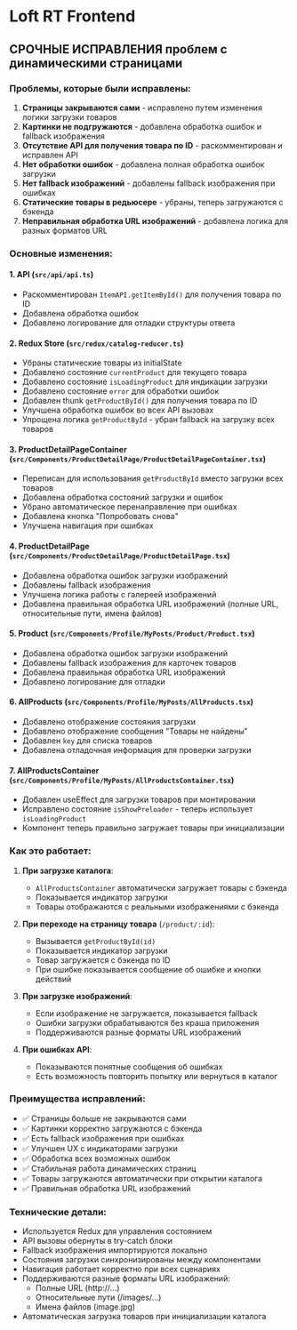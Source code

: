 # Loft RT Frontend

## СРОЧНЫЕ ИСПРАВЛЕНИЯ проблем с динамическими страницами

### Проблемы, которые были исправлены:

1. **Страницы закрываются сами** - исправлено путем изменения логики загрузки товаров
2. **Картинки не подгружаются** - добавлена обработка ошибок и fallback изображения
3. **Отсутствие API для получения товара по ID** - раскомментирован и исправлен API
4. **Нет обработки ошибок** - добавлена полная обработка ошибок загрузки
5. **Нет fallback изображений** - добавлены fallback изображения при ошибках
6. **Статические товары в редьюсере** - убраны, теперь загружаются с бэкенда
7. **Неправильная обработка URL изображений** - добавлена логика для разных форматов URL

### Основные изменения:

#### 1. API (`src/api/api.ts`)

- Раскомментирован `ItemAPI.getItemById()` для получения товара по ID
- Добавлена обработка ошибок
- Добавлено логирование для отладки структуры ответа

#### 2. Redux Store (`src/redux/catalog-reducer.ts`)

- Убраны статические товары из initialState
- Добавлено состояние `currentProduct` для текущего товара
- Добавлено состояние `isLoadingProduct` для индикации загрузки
- Добавлено состояние `error` для обработки ошибок
- Добавлен thunk `getProductById()` для получения товара по ID
- Улучшена обработка ошибок во всех API вызовах
- Упрощена логика `getProductById` - убран fallback на загрузку всех товаров

#### 3. ProductDetailPageContainer (`src/Components/ProductDetailPage/ProductDetailPageContainer.tsx`)

- Переписан для использования `getProductById` вместо загрузки всех товаров
- Добавлена обработка состояний загрузки и ошибок
- Убрано автоматическое перенаправление при ошибках
- Добавлена кнопка "Попробовать снова"
- Улучшена навигация при ошибках

#### 4. ProductDetailPage (`src/Components/ProductDetailPage/ProductDetailPage.tsx`)

- Добавлена обработка ошибок загрузки изображений
- Добавлены fallback изображения
- Улучшена логика работы с галереей изображений
- Добавлена правильная обработка URL изображений (полные URL, относительные пути, имена файлов)

#### 5. Product (`src/Components/Profile/MyPosts/Product/Product.tsx`)

- Добавлена обработка ошибок загрузки изображений
- Добавлены fallback изображения для карточек товаров
- Добавлена правильная обработка URL изображений
- Добавлено логирование для отладки

#### 6. AllProducts (`src/Components/Profile/MyPosts/AllProducts.tsx`)

- Добавлено отображение состояния загрузки
- Добавлено отображение сообщения "Товары не найдены"
- Добавлен `key` для списка товаров
- Добавлена отладочная информация для проверки загрузки

#### 7. AllProductsContainer (`src/Components/Profile/MyPosts/AllProductsContainer.tsx`)

- Добавлен useEffect для загрузки товаров при монтировании
- Исправлено состояние `isShowPreloader` - теперь использует `isLoadingProduct`
- Компонент теперь правильно загружает товары при инициализации

### Как это работает:

1. **При загрузке каталога**:

   - `AllProductsContainer` автоматически загружает товары с бэкенда
   - Показывается индикатор загрузки
   - Товары отображаются с реальными изображениями с бэкенда

2. **При переходе на страницу товара** (`/product/:id`):

   - Вызывается `getProductById(id)`
   - Показывается индикатор загрузки
   - Товар загружается с бэкенда по ID
   - При ошибке показывается сообщение об ошибке и кнопки действий

3. **При загрузке изображений**:

   - Если изображение не загружается, показывается fallback
   - Ошибки загрузки обрабатываются без краша приложения
   - Поддерживаются разные форматы URL изображений

4. **При ошибках API**:
   - Показываются понятные сообщения об ошибках
   - Есть возможность повторить попытку или вернуться в каталог

### Преимущества исправлений:

- ✅ Страницы больше не закрываются сами
- ✅ Картинки корректно загружаются с бэкенда
- ✅ Есть fallback изображения при ошибках
- ✅ Улучшен UX с индикаторами загрузки
- ✅ Обработка всех возможных ошибок
- ✅ Стабильная работа динамических страниц
- ✅ Товары загружаются автоматически при открытии каталога
- ✅ Правильная обработка URL изображений

### Технические детали:

- Используется Redux для управления состоянием
- API вызовы обернуты в try-catch блоки
- Fallback изображения импортируются локально
- Состояния загрузки синхронизированы между компонентами
- Навигация работает корректно при всех сценариях
- Поддерживаются разные форматы URL изображений:
  - Полные URL (http://...)
  - Относительные пути (/images/...)
  - Имена файлов (image.jpg)
- Автоматическая загрузка товаров при инициализации каталога
